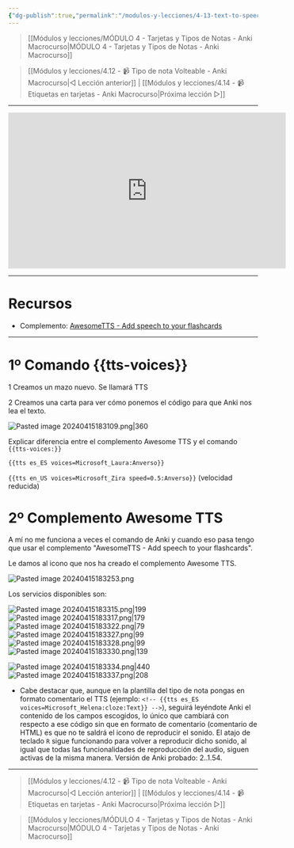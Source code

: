 ```yaml
---
{"dg-publish":true,"permalink":"/modulos-y-lecciones/4-13-text-to-speech-tts-anki-macrocurso/","noteIcon":""}
---
```



> [[Módulos y lecciones/MÓDULO 4 - Tarjetas y Tipos de Notas - Anki Macrocurso\|MÓDULO 4 - Tarjetas y Tipos de Notas - Anki Macrocurso]]

> [[Módulos y lecciones/4.12 - 📹 Tipo de nota Volteable - Anki Macrocurso\|◁ Lección anterior]] | [[Módulos y lecciones/4.14 - 📹 Etiquetas en tarjetas - Anki Macrocurso\|Próxima lección ▷]]

---

<div class="marco-yt"><iframe width="560" height="315" src="https://www.youtube.com/embed/UacMs-YGSlI" title="YouTube video player" frameborder="0" allow="accelerometer; autoplay; clipboard-write; encrypted-media; gyroscope; picture-in-picture" allowfullscreen></iframe></div>

---

# Recursos
- Complemento: [AwesomeTTS - Add speech to your flashcards](https://ankiweb.net/shared/info/1436550454)

---


# 1º Comando {{tts-voices}}
1 Creamos un mazo nuevo. Se llamará TTS

2 Creamos una carta para ver cómo ponemos el código para que Anki nos lea el texto.

![Pasted image 20240415183109.png|360](/img/user/ANEXOS/Pasted%20image%2020240415183109.png)

Explicar diferencia entre el complemento Awesome TTS y el comando ``{{tts-voices:}}``

``{{tts es_ES voices=Microsoft_Laura:Anverso}}``

``{{tts en_US voices=Microsoft_Zira speed=0.5:Anverso}}`` (velocidad reducida)

# 2º Complemento Awesome TTS
A mí no me funciona a veces el comando de Anki y cuando eso pasa tengo que usar el complemento "AwesomeTTS - Add speech to your flashcards".

Le damos al icono que nos ha creado el complemento Awesome TTS.

![Pasted image 20240415183253.png](/img/user/ANEXOS/Pasted%20image%2020240415183253.png)


Los servicios disponibles son:

![Pasted image 20240415183315.png|199](/img/user/ANEXOS/Pasted%20image%2020240415183315.png) ![Pasted image 20240415183317.png|179](/img/user/ANEXOS/Pasted%20image%2020240415183317.png) ![Pasted image 20240415183322.png|79](/img/user/ANEXOS/Pasted%20image%2020240415183322.png) ![Pasted image 20240415183327.png|99](/img/user/ANEXOS/Pasted%20image%2020240415183327.png) ![Pasted image 20240415183328.png|99](/img/user/ANEXOS/Pasted%20image%2020240415183328.png) ![Pasted image 20240415183330.png|139](/img/user/ANEXOS/Pasted%20image%2020240415183330.png)

![Pasted image 20240415183334.png|440](/img/user/ANEXOS/Pasted%20image%2020240415183334.png) ![Pasted image 20240415183337.png|208](/img/user/ANEXOS/Pasted%20image%2020240415183337.png)



- Cabe destacar que, aunque en la plantilla del tipo de nota pongas en formato comentario el TTS (ejemplo: `<!-- {{tts es_ES voices=Microsoft_Helena:cloze:Text}} -->`), seguirá leyéndote Anki el contenido de los campos escogidos, lo único que cambiará con respecto a ese código sin que en formato de comentario (comentario de HTML) es que no te saldrá el icono de reproducir el sonido. El atajo de teclado `R` sigue funcionando para volver a reproducir dicho sonido, al igual que todas las funcionalidades de reproducción del audio, siguen activas de la misma manera. Versión de Anki probado: 2..1.54.

---

> [[Módulos y lecciones/4.12 - 📹 Tipo de nota Volteable - Anki Macrocurso\|◁ Lección anterior]] | [[Módulos y lecciones/4.14 - 📹 Etiquetas en tarjetas - Anki Macrocurso\|Próxima lección ▷]]

> [[Módulos y lecciones/MÓDULO 4 - Tarjetas y Tipos de Notas - Anki Macrocurso\|MÓDULO 4 - Tarjetas y Tipos de Notas - Anki Macrocurso]]